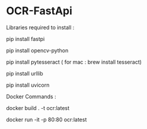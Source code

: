 # OCR-FastApi






Libraries required to install :


pip install fastpi

pip install opencv-python

pip install pytesseract ( for mac : brew install tesseract)

pip install urllib

pip install uvicorn


Docker Commands : 

docker build . -t ocr:latest

docker run -it -p 80:80 ocr:latest
